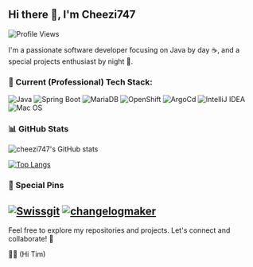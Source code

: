 ## Hi there 👋, I'm Cheezi747

![Profile Views](https://komarev.com/ghpvc/?username=cheezi747&color=brightgreen)

I'm a passionate software developer focusing on Java by day ☕, and a special projects enthusiast by night 🌙.

### 🔧 Current (Professional) Tech Stack:
![Java](https://img.shields.io/badge/Java-000000?style=flat&logo=openjdk&logoColor=white)
![Spring Boot](https://img.shields.io/badge/Spring_Boot-6DB33F?style=flat&logo=springboot&logoColor=white)
![MariaDB](https://img.shields.io/badge/MariaDB-003545?style=flat&logo=mariaDB&logoColor=white)
![OpenShift](https://img.shields.io/badge/Open_Shift-EE0000?style=flat&logo=redhatopenshift&logoColor=white)
![ArgoCd](https://img.shields.io/badge/Argo-EF7B4D?style=flat&logo=argo&logoColor=white)
![IntelliJ IDEA](https://img.shields.io/badge/IntelliJ_IDEA-000000?style=flat&logo=intellijidea&logoColor=white)
![Mac OS](https://img.shields.io/badge/macOS-000000?style=flat&logo=apple&logoColor=white)
### 📊 GitHub Stats
![cheezi747's GitHub stats](https://github-readme-stats.vercel.app/api?username=cheezi747&show_icons=true&bg_color=303446&text_color=c6d0f5&icon_color=ca9ee6&title_color=81c8be)

[![Top Langs](https://github-readme-stats.vercel.app/api/top-langs/?username=cheezi747&show_icons=true&bg_color=303446&text_color=c6d0f5&icon_color=ca9ee6&title_color=81c8be)](https://github.com/anuraghazra/github-readme-stats)

### 📌 Special Pins

[![Swissgit](https://github-readme-stats.vercel.app/api/pin/?username=cheezicrew&repo=swissgit&show_icons=true&bg_color=303446&text_color=c6d0f5&icon_color=ca9ee6&title_color=81c8be)](https://github.com/CheeziCrew/Swissgit)
[![changelogmaker](https://github-readme-stats.vercel.app/api/pin/?username=cheezicrew&repo=changelogmaker&show_icons=true&bg_color=303446&text_color=c6d0f5&icon_color=ca9ee6&title_color=81c8be)](https://github.com/CheeziCrew/changelogmaker)
---

Feel free to explore my repositories and projects. Let's connect and collaborate! 🚀


:technologist: (Hi Tim)
